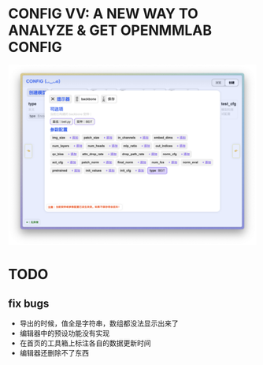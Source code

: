 # CONFIG VV: A NEW WAY TO ANALYZE & GET OPENMMLAB CONFIG
![](doc/img1.png)

# TODO
## fix bugs
- 导出的时候，值全是字符串，数组都没法显示出来了
- 编辑器中的预设功能没有实现
- 在首页的工具箱上标注各自的数据更新时间
- 编辑器还删除不了东西